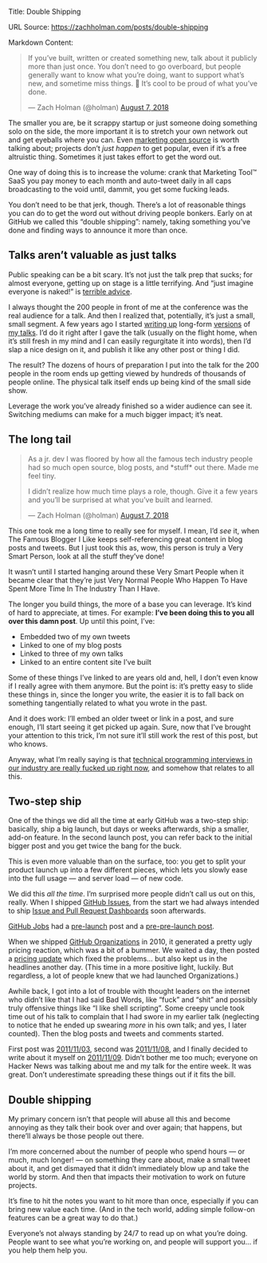 Title: Double Shipping

URL Source: https://zachholman.com/posts/double-shipping

Markdown Content:
> If you’ve built, written or created something new, talk about it publicly more than just once. You don’t need to go overboard, but people generally want to know what you’re doing, want to support what’s new, and sometime miss things. 👏 It’s cool to be proud of what you’ve done.
> 
> — Zach Holman (@holman) [August 7, 2018](https://twitter.com/holman/status/1026893425575165952?ref_src=twsrc%5Etfw)

The smaller you are, be it scrappy startup or just someone doing something solo on the side, the more important it is to stretch your own network out and get eyeballs where you can. Even [marketing open source](https://zachholman.com/posts/open-source-marketing/) is worth talking about; projects don’t _just happen_ to get popular, even if it’s a free altruistic thing. Sometimes it just takes effort to get the word out.

One way of doing this is to increase the volume: crank that Marketing Tool™ SaaS you pay money to each month and auto-tweet daily in all caps broadcasting to the void until, dammit, you get some fucking leads.

You don’t need to be that jerk, though. There’s a lot of reasonable things you can do to get the word out without driving people bonkers. Early on at GitHub we called this “double shipping”: namely, taking something you’ve done and finding ways to announce it more than once.

Talks aren’t valuable as just talks
-----------------------------------

Public speaking can be a bit scary. It’s not just the talk prep that sucks; for almost everyone, getting up on stage is a little terrifying. And “just imagine everyone is naked!” is [terrible advice](https://speaking.io/).

I always thought the 200 people in front of me at the conference was the real audience for a talk. And then I realized that, potentially, it’s just a small, small segment. A few years ago I started [writing up](https://zachholman.com/talk/utc-is-enough-for-everyone-right) long-form [versions](https://zachholman.com/talk/firing-people) of [my talks](https://zachholman.com/talk/move-fast-break-nothing/). I’d do it right after I gave the talk (usually on the flight home, when it’s still fresh in my mind and I can easily regurgitate it into words), then I’d slap a nice design on it, and publish it like any other post or thing I did.

The result? The dozens of hours of preparation I put into the talk for the 200 people in the room ends up getting viewed by hundreds of thousands of people online. The physical talk itself ends up being kind of the small side show.

Leverage the work you’ve already finished so a wider audience can see it. Switching mediums can make for a much bigger impact; it’s neat.

The long tail
-------------

> As a jr. dev I was floored by how all the famous tech industry people had so much open source, blog posts, and \*stuff\* out there. Made me feel tiny.
> 
> I didn’t realize how much time plays a role, though. Give it a few years and you’ll be surprised at what you’ve built and learned.
> 
> — Zach Holman (@holman) [August 7, 2018](https://twitter.com/holman/status/1026890404271202304?ref_src=twsrc%5Etfw)

This one took me a long time to really see for myself. I mean, I’d _see_ it, when The Famous Blogger I Like keeps self-referencing great content in blog posts and tweets. But I just took this as, wow, this person is truly a Very Smart Person, look at all the stuff they’ve done!

It wasn’t until I started hanging around these Very Smart People when it became clear that they’re just Very Normal People Who Happen To Have Spent More Time In The Industry Than I Have.

The longer you build things, the more of a base you can leverage. It’s kind of hard to appreciate, at times. For example: **I’ve been doing this to you all over this damn post**. Up until this point, I’ve:

*   Embedded two of my own tweets
*   Linked to one of my blog posts
*   Linked to three of my own talks
*   Linked to an entire content site I’ve built

Some of these things I’ve linked to are years old and, hell, I don’t even know if I really agree with them anymore. But the point is: it’s pretty easy to slide these things in, since the longer you write, the easier it is to fall back on something tangentially related to what you wrote in the past.

And it does work: I’ll embed an older tweet or link in a post, and sure enough, I’ll start seeing it get picked up again. Sure, now that I’ve brought your attention to this trick, I’m not sure it’ll still work the rest of this post, but who knows.

Anyway, what I’m really saying is that [technical programming interviews in our industry are really fucked up right now](https://zachholman.com/posts/startup-interviewing-is-fucked/), and somehow that relates to all this.

Two-step ship
-------------

One of the things we did all the time at early GitHub was a two-step ship: basically, ship a big launch, but days or weeks afterwards, ship a smaller, add-on feature. In the second launch post, you can refer back to the initial bigger post and you get twice the bang for the buck.

This is even more valuable than on the surface, too: you get to split your product launch up into a few different pieces, which lets you slowly ease into the full usage — and server load — of new code.

We did this _all the time_. I’m surprised more people didn’t call us out on this, really. When I shipped [GitHub Issues](https://blog.github.com/2014-07-28-the-new-github-issues/), from the start we had always intended to ship [Issue and Pull Request Dashboards](https://blog.github.com/2014-10-06-managing-issues-and-pull-requests-across-repositories/) soon afterwards.

[GitHub Jobs](https://blog.github.com/2010-08-10-github-jobs/) had a [pre-launch](https://blog.github.com/2010-08-03-github-jobs-pre-launch/) post and a [pre-pre-launch post](https://blog.github.com/2009-11-24-looking-for-a-job-let-github-help/).

When we shipped [GitHub Organizations](https://blog.github.com/2010-06-29-introducing-organizations/) in 2010, it generated a pretty ugly pricing reaction, which was a bit of a bummer. We waited a day, then posted a [pricing update](https://blog.github.com/2010-06-30-organizations-for-small-businesses/) which fixed the problems… but also kept us in the headlines another day. (This time in a more positive light, luckily. But regardless, a lot of people knew that we had launched Organizations.)

Awhile back, I got into a lot of trouble with thought leaders on the internet who didn’t like that I had said Bad Words, like “fuck” and “shit” and possibly truly offensive things like “I like shell scripting”. Some creepy uncle took time out of his talk to complain that I had swore in my earlier talk (neglecting to notice that he ended up swearing _more_ in his own talk; and yes, I later counted). Then the blog posts and tweets and comments started.

First post was [2011/11/03](https://www.hanselman.com/blog/ProfanityDoesntWork.aspx), second was [2011/11/08](https://web.archive.org/web/20170614161951/http://rob.conery.io/2011/11/08/some-people-not-have-way), and I finally decided to write about it myself on [2011/11/09](https://zachholman.com/posts/swearing/). Didn’t bother me too much; everyone on Hacker News was talking about me and my talk for the entire week. It was great. Don’t underestimate spreading these things out if it fits the bill.

Double shipping
---------------

My primary concern isn’t that people will abuse all this and become annoying as they talk their book over and over again; that happens, but there’ll always be those people out there.

I’m more concerned about the number of people who spend hours — or much, much longer! — on something they care about, make a small tweet about it, and get dismayed that it didn’t immediately blow up and take the world by storm. And then that impacts their motivation to work on future projects.

It’s fine to hit the notes you want to hit more than once, especially if you can bring new value each time. (And in the tech world, adding simple follow-on features can be a great way to do that.)

Everyone’s not always standing by 24/7 to read up on what you’re doing. People want to see what you’re working on, and people will support you… if you help them help you.
